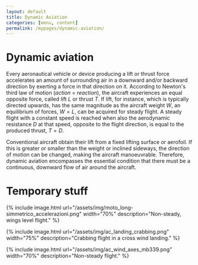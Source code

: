 ```yaml
---
layout: default
title: Dynamic Aviation
categories: [menu, content]
permalink: /mypages/dynamic-aviation/
---
```


# Dynamic aviation

Every aeronautical vehicle or device producing a lift or thrust force accelerates
an amount of surrounding air in a downward and/or backward direction
by exerting a force in that direction on it. According to Newton's third law
of motion (*action = reaction*), the aircraft experiences an equal opposite
force, called lift $L$ or thrust $T$. If lift, for instance, which is typically
directed upwards, has the same magnitude as the aircraft weight $W$, an equilibrium
of forces, $W = L$, can be acquired for steady flight. A steady flight with a constant speed
is reached when also the aerodynamic resistance $D$ at that speed, opposite to
the flight direction, is equal to the produced thrust, $T = D$.

Conventional aircraft obtain their lift from a fixed lifting surface or aerofoil.
If this is greater or smaller than the weight or inclined sideways, the direction of
motion can be changed, making the aircraft manoeuvrable. Therefore, dynamic
aviation encompasses the essential condition that there must be a
continuous, downward flow of air around the aircraft.

# Temporary stuff

{% include image.html
  url="/assets/img/moto_long-simmetrico_accelerazioni.png"
  width="70%"
  description="Non-steady, wings level flight."
  %}

{% include image.html
  url="/assets/img/ac_landing_crabbing.png"
  width="75%"
  description="Crabbing flight in a cross wind landing."
  %}


{% include image.html
  url="/assets/img/ac_wind_axes_mb339.png"
  width="70%"
  description="Non-steady flight."
  %}
